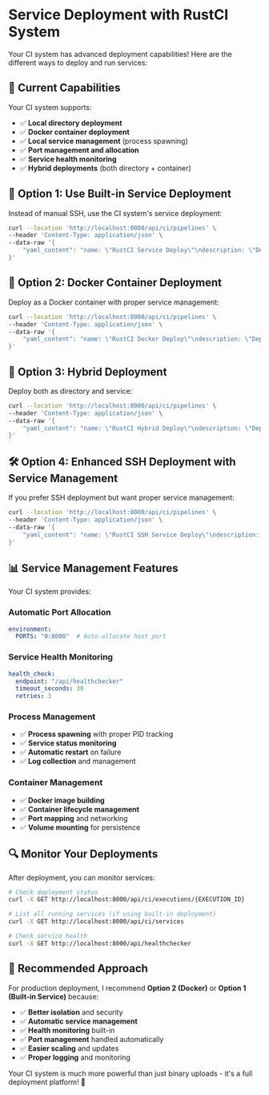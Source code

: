 # Service Deployment with RustCI System

Your CI system has advanced deployment capabilities! Here are the different ways to deploy and run services:

## 🚀 **Current Capabilities**

Your CI system supports:
- ✅ **Local directory deployment**
- ✅ **Docker container deployment** 
- ✅ **Local service management** (process spawning)
- ✅ **Port management and allocation**
- ✅ **Service health monitoring**
- ✅ **Hybrid deployments** (both directory + container)

## 🔧 **Option 1: Use Built-in Service Deployment**

Instead of manual SSH, use the CI system's service deployment:

```bash
curl --location 'http://localhost:8000/api/ci/pipelines' \
--header 'Content-Type: application/json' \
--data-raw '{
    "yaml_content": "name: \"RustCI Service Deploy\"\ndescription: \"Deploy RustCI as a managed service\"\ntriggers:\n  - trigger_type: manual\n    config: {}\nstages:\n  - name: \"Source\"\n    steps:\n      - name: \"clone-repository\"\n        step_type: github\n        config:\n          repository_url: \"https://github.com/RitabrataRoychowdhury/RustCI.git\"\n          branch: \"main\"\n  - name: \"Build\"\n    steps:\n      - name: \"build-rust\"\n        step_type: shell\n        config:\n          command: \"cargo build --release\"\n  - name: \"Deploy\"\n    steps:\n      - name: \"deploy-service\"\n        step_type: custom\n        config:\n          plugin_name: \"local-service\"\nenvironment:\n  RUST_ENV: \"production\"\n  PORTS: \"8000:8000\"\n  MONGODB_URI: \"mongodb://localhost:27017\"\n  JWT_SECRET: \"your-jwt-secret\"\ntimeout: 3600\nretry_count: 0"
}'
```

## 🐳 **Option 2: Docker Container Deployment**

Deploy as a Docker container with proper service management:

```bash
curl --location 'http://localhost:8000/api/ci/pipelines' \
--header 'Content-Type: application/json' \
--data-raw '{
    "yaml_content": "name: \"RustCI Docker Deploy\"\ndescription: \"Deploy RustCI in Docker container\"\ntriggers:\n  - trigger_type: manual\n    config: {}\nstages:\n  - name: \"Source\"\n    steps:\n      - name: \"clone-repository\"\n        step_type: github\n        config:\n          repository_url: \"https://github.com/RitabrataRoychowdhury/RustCI.git\"\n          branch: \"main\"\n  - name: \"Build\"\n    steps:\n      - name: \"build-rust\"\n        step_type: shell\n        config:\n          command: \"cargo build --release\"\n  - name: \"Deploy\"\n    steps:\n      - name: \"deploy-docker\"\n        step_type: docker\n        config:\n          image: \"rustci-app\"\n          dockerfile: \"Dockerfile\"\nenvironment:\n  PORTS: \"8000:8000\"\n  DISTROLESS: \"true\"\n  MONGODB_URI: \"mongodb://host.docker.internal:27017\"\n  JWT_SECRET: \"your-jwt-secret\"\ntimeout: 3600\nretry_count: 0"
}'
```

## 🔄 **Option 3: Hybrid Deployment**

Deploy both as directory and service:

```bash
curl --location 'http://localhost:8000/api/ci/pipelines' \
--header 'Content-Type: application/json' \
--data-raw '{
    "yaml_content": "name: \"RustCI Hybrid Deploy\"\ndescription: \"Deploy RustCI with hybrid approach\"\ntriggers:\n  - trigger_type: manual\n    config: {}\nstages:\n  - name: \"Source\"\n    steps:\n      - name: \"clone-repository\"\n        step_type: github\n        config:\n          repository_url: \"https://github.com/RitabrataRoychowdhury/RustCI.git\"\n          branch: \"main\"\n  - name: \"Build\"\n    steps:\n      - name: \"build-rust\"\n        step_type: shell\n        config:\n          command: \"cargo build --release\"\n  - name: \"Deploy\"\n    steps:\n      - name: \"deploy-hybrid\"\n        step_type: custom\n        config:\n          deployment_type: \"hybrid\"\nenvironment:\n  PORTS: \"8000:8000,8001:8001\"\n  RUST_ENV: \"production\"\ntimeout: 3600\nretry_count: 0"
}'
```

## 🛠️ **Option 4: Enhanced SSH Deployment with Service Management**

If you prefer SSH deployment but want proper service management:

```bash
curl --location 'http://localhost:8000/api/ci/pipelines' \
--header 'Content-Type: application/json' \
--data-raw '{
    "yaml_content": "name: \"RustCI SSH Service Deploy\"\ndescription: \"Deploy RustCI via SSH with proper service management\"\ntriggers:\n  - trigger_type: manual\n    config: {}\nstages:\n  - name: \"Build and Deploy\"\n    steps:\n      - name: \"fetch-code\"\n        step_type: shell\n        config:\n          command: \"rm -rf /tmp/rustci && git clone https://github.com/RitabrataRoychowdhury/RustCI.git /tmp/rustci\"\n      - name: \"build-rustci\"\n        step_type: shell\n        config:\n          command: \"cd /tmp/rustci && cargo build --release\"\n      - name: \"stop-existing-service\"\n        step_type: shell\n        config:\n          command: \"sshpass -p abc123 ssh -o StrictHostKeyChecking=no -p 2222 user@localhost '\''pkill -f RustAutoDevOps || true'\''\"\n      - name: \"upload-binary\"\n        step_type: shell\n        config:\n          command: \"sshpass -p abc123 scp -P 2222 /tmp/rustci/target/release/RustAutoDevOps user@localhost:/home/user/\"\n      - name: \"create-service-script\"\n        step_type: shell\n        config:\n          command: \"sshpass -p abc123 ssh -o StrictHostKeyChecking=no -p 2222 user@localhost '\''cat > /home/user/start-rustci.sh << EOF\\n#!/bin/bash\\nexport MONGODB_URI=\\\"mongodb://localhost:27017\\\"\\nexport JWT_SECRET=\\\"your-jwt-secret\\\"\\nexport PORT=8000\\ncd /home/user\\n./RustAutoDevOps > rustci.log 2>&1 &\\necho \\$! > rustci.pid\\nEOF'\''\"\n      - name: \"make-executable\"\n        step_type: shell\n        config:\n          command: \"sshpass -p abc123 ssh -o StrictHostKeyChecking=no -p 2222 user@localhost '\''chmod +x /home/user/start-rustci.sh'\''\"\n      - name: \"start-service\"\n        step_type: shell\n        config:\n          command: \"sshpass -p abc123 ssh -o StrictHostKeyChecking=no -p 2222 user@localhost '\''./start-rustci.sh'\''\"\n      - name: \"verify-service\"\n        step_type: shell\n        config:\n          command: \"sleep 5 && sshpass -p abc123 ssh -o StrictHostKeyChecking=no -p 2222 user@localhost '\''ps aux | grep RustAutoDevOps | grep -v grep'\''\"\nenvironment: {}\ntimeout: 3600\nretry_count: 0"
}'
```

## 📊 **Service Management Features**

Your CI system provides:

### **Automatic Port Allocation**
```yaml
environment:
  PORTS: "0:8000"  # Auto-allocate host port
```

### **Service Health Monitoring**
```yaml
health_check:
  endpoint: "/api/healthchecker"
  timeout_seconds: 30
  retries: 3
```

### **Process Management**
- ✅ **Process spawning** with proper PID tracking
- ✅ **Service status monitoring**
- ✅ **Automatic restart** on failure
- ✅ **Log collection** and management

### **Container Management**
- ✅ **Docker image building**
- ✅ **Container lifecycle management**
- ✅ **Port mapping** and networking
- ✅ **Volume mounting** for persistence

## 🔍 **Monitor Your Deployments**

After deployment, you can monitor services:

```bash
# Check deployment status
curl -X GET http://localhost:8000/api/ci/executions/{EXECUTION_ID}

# List all running services (if using built-in deployment)
curl -X GET http://localhost:8000/api/ci/services

# Check service health
curl -X GET http://localhost:8000/api/healthchecker
```

## 🎯 **Recommended Approach**

For production deployment, I recommend **Option 2 (Docker)** or **Option 1 (Built-in Service)** because:

- ✅ **Better isolation** and security
- ✅ **Automatic service management**
- ✅ **Health monitoring** built-in
- ✅ **Port management** handled automatically
- ✅ **Easier scaling** and updates
- ✅ **Proper logging** and monitoring

Your CI system is much more powerful than just binary uploads - it's a full deployment platform! 🚀